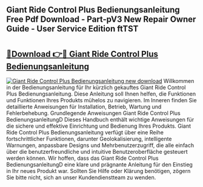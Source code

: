 ## Giant Ride Control Plus Bedienungsanleitung Free Pdf Download - Part-pV3 New Repair Owner Guide - User Service Edition ftTST

# <h2><a href="http://df3muy5.blite.top/?on=Giant+Ride+Control+Plus+Bedienungsanleitung">🔗Download 👉🔴 Giant Ride Control Plus Bedienungsanleitung</a></h2>

[![Giant Ride Control Plus Bedienungsanleitung new download](https://i.imgur.com/lujVjoI.png)](http://df3muy5.blite.top/?on=Giant+Ride+Control+Plus+Bedienungsanleitung)
Willkommen in der Bedienungsanleitung für Ihr kürzlich gekauftes Giant Ride Control Plus Bedienungsanleitung. Diese Anleitung soll Ihnen helfen, die Funktionen und Funktionen Ihres Produkts mühelos zu navigieren. Im Inneren finden Sie detaillierte Anweisungen für Installation, Betrieb, Wartung und Fehlerbehebung. Grundlegende Anweisungen Giant Ride Control Plus BedienungsanleitungD Dieses Handbuch enthält wichtige Anweisungen für die sichere und effektive Einrichtung und Bedienung Ihres Produkts. Giant Ride Control Plus Bedienungsanleitung verfügt über eine Reihe fortschrittlicher Funktionen, darunter Geolokalisierung, intelligente Warnungen, anpassbare Designs und Mehrbenutzerzugriff, die alle einfach über die benutzerfreundliche und intuitive Benutzeroberfläche gesteuert werden können. Wir hoffen, dass das Giant Ride Control Plus BedienungsanleitungD eine klare und prägnante Anleitung für den Einstieg in Ihr neues Produkt war. Sollten Sie Hilfe oder Klärung benötigen, zögern Sie bitte nicht, sich an unser Kundendienstteam zu wenden.
